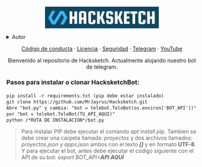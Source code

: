<p align="center">
 <img width="300px" src="img/logo.png" align="center" alt="Hacksketch" /></p>

<details>
<summary>Autor</summary>
 
![Anurag's GitHub stats](https://github-readme-stats.vercel.app/api?username=MrJayrus&show_icons=true&theme=transparent)
 
</details>

<p align="center">
 <a href="code_of_conduct.md">Código de conducta</a>
 ·
 <a href="LICENSE">Licencia</a>
 ·
 <a href="SECURITY.md">Seguridad</a>
 ·
 <a href="https://t.me/+6FTR-rYmerhiYzJh">Telegram</a>
 ·
 <a href="https://www.youtube.com/channel/UCCAR_X7zHvdlGp7ixDjsepw">YouTube</a>
</p>

<p align="center">
Bienvenido al repositorio de Hacksketch. Actualmente alojando nuestro bot de telegram.</p>

### Pasos para instalar o clonar HacksketchBot:
```
pip install -r requirements.txt (pip debe estar instalado)
git clone https://github.com/MrJayrus/Hacksketch.git
Abre "bot.py" y cambia: "bot = telebot.TeleBot(os.environ['BOT_API'])" por "bot = telebot.TeleBot(TU_API_AQUI)"
python /*RUTA DE INSTALACION*/bot.py
```
> Para instalar PIP debe ejecutar el comando _apt install pip_.
> Tambien se debe crear una carpeta llamada: *proyectos* y dos archivos llamados: *proyectos.json* y *apps.json* ambos con el texto ***[]*** y en formato **UTF-8**.
> Y para ejecutar el bot, antes debe ejecutar el código siguiente con el API de su bot: *export BOT_API=**API AQUÍ***